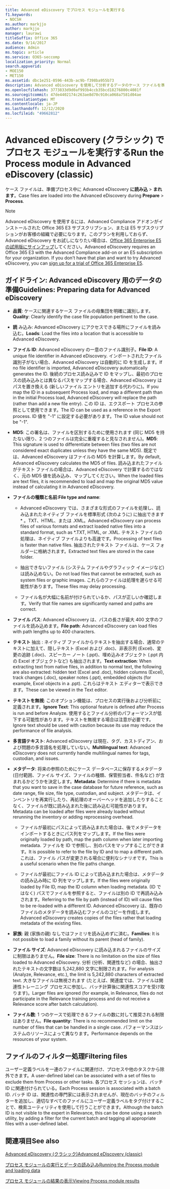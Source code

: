 ```yaml
---
title: Advanced eDiscovery でプロセス モジュールを実行する
f1.keywords:
- NOCSH
ms.author: markjjo
author: markjjo
manager: laurawi
titleSuffix: Office 365
ms.date: 9/14/2017
audience: Admin
ms.topic: article
ms.service: O365-seccomp
localization_priority: Normal
search.appverid:
- MOE150
- MET150
ms.assetid: dbc1e251-0596-443b-ac9b-f398ba955b73
description: Advanced eDiscovery を使用して分析するデータのケース ファイルを準備するためのガイドラインについて説明します。
ms.openlocfilehash: 3773833d9d0af993b4ccb35bcd18276800c4081f
ms.sourcegitcommit: 47de4402174c263ae8d70c910ca068a7581d04ae
ms.translationtype: MT
ms.contentlocale: ja-JP
ms.lasthandoff: 12/12/2020
ms.locfileid: "49662812"
---
```

# <a name="run-the-process-module-in-advanced-ediscovery-classic"></a><span data-ttu-id="03ca4-103">Advanced eDiscovery (クラシック) でプロセス モジュールを実行する</span><span class="sxs-lookup"><span data-stu-id="03ca4-103">Run the Process module in Advanced eDiscovery (classic)</span></span>

<span data-ttu-id="03ca4-104">ケース ファイルは、準備プロセス中に Advanced eDiscovery **に読み込** \> **まれます**。</span><span class="sxs-lookup"><span data-stu-id="03ca4-104">Case files are loaded into the Advanced eDiscovery during **Prepare** \> **Process**.</span></span> 
  
> [!NOTE]
> <span data-ttu-id="03ca4-p101">Advanced eDiscovery を使用するには、Advanced Compliance アドオンがインストールされた Office 365 E3 サブスクリプション、または E5 サブスクリプションがお客様の組織で必要になります。このプランを利用しておらず、Advanced eDiscovery をお試しになりたい場合は、[Office 365 Enterprise E5 の試用版にサインアップ](https://go.microsoft.com/fwlink/p/?LinkID=698279)してください。</span><span class="sxs-lookup"><span data-stu-id="03ca4-p101">Advanced eDiscovery requires an Office 365 E3 with the Advanced Compliance add-on or an E5 subscription for your organization. If you don't have that plan and want to try Advanced eDiscovery, you can [sign up for a trial of Office 365 Enterprise E5](https://go.microsoft.com/fwlink/p/?LinkID=698279).</span></span> 
  
## <a name="guidelines-preparing-data-for-advanced-ediscovery"></a><span data-ttu-id="03ca4-107">ガイドライン: Advanced eDiscovery 用のデータの準備</span><span class="sxs-lookup"><span data-stu-id="03ca4-107">Guidelines: Preparing data for Advanced eDiscovery</span></span>

- <span data-ttu-id="03ca4-108">**品質**: ケースに関連するケース ファイルの母集団を明確に識別します。</span><span class="sxs-lookup"><span data-stu-id="03ca4-108">**Quality**: Clearly identify the case file population pertinent to the case.</span></span>
    
- <span data-ttu-id="03ca4-109">**読** み込み: Advanced eDiscovery にアクセスできる場所にファイルを読み込む。</span><span class="sxs-lookup"><span data-stu-id="03ca4-109">**Loads**: Load the files into a location that is accessible to Advanced eDiscovery.</span></span>
    
- <span data-ttu-id="03ca4-110">**ファイル ID**: Advanced eDiscovery の一意のファイル識別子。</span><span class="sxs-lookup"><span data-stu-id="03ca4-110">**File ID**: A unique file identifier in Advanced eDiscovery.</span></span> <span data-ttu-id="03ca4-111">インポートされたファイル識別子がない場合、Advanced eDiscovery は自動的に ID を生成します。</span><span class="sxs-lookup"><span data-stu-id="03ca4-111">If no file identifier is imported, Advanced eDiscovery automatically generates the ID.</span></span> <span data-ttu-id="03ca4-112">後続のプロセス読み込みで ID をマップし、最初のプロセスの読み込みとは異なるパスをマップする場合、Advanced eDiscovery はパスを置き換える (新しいファイル エントリを追加する代わりに)。</span><span class="sxs-lookup"><span data-stu-id="03ca4-112">If you map the ID in a subsequent Process load, and map a different path than in the initial Process load, Advanced eDiscovery will replace the path (rather than add a new file entry).</span></span> <span data-ttu-id="03ca4-113">この ID は、エクスポート プロセスの参照として使用できます。</span><span class="sxs-lookup"><span data-stu-id="03ca4-113">The ID can be used as a reference in the Export process.</span></span> <span data-ttu-id="03ca4-114">ID 値を "-1" に設定する必要があります。</span><span class="sxs-lookup"><span data-stu-id="03ca4-114">The ID value should not be "-1".</span></span>
    
- <span data-ttu-id="03ca4-115">**MD5**: この署名は、ファイルを区別するために使用されます (同じ MD5 を持たない限り、2 つのファイルは完全に重複すると見なされません)。</span><span class="sxs-lookup"><span data-stu-id="03ca4-115">**MD5**: This signature is used to differentiate between files (two files are not considered exact duplicates unless they have the same MD5).</span></span> <span data-ttu-id="03ca4-116">既定では、Advanced eDiscovery はファイルの MD5 を計算します。</span><span class="sxs-lookup"><span data-stu-id="03ca4-116">By default, Advanced eDiscovery calculates the MD5 of files.</span></span> <span data-ttu-id="03ca4-117">読み込まれたファイルがテキスト ファイルの場合は、Advanced eDiscovery で計算するのではなく、元の MD5 値を読み込み、マップしてください。</span><span class="sxs-lookup"><span data-stu-id="03ca4-117">When the loaded files are text files, it is recommended to load and map the original MD5 value instead of calculating it in Advanced eDiscovery.</span></span>
    
- <span data-ttu-id="03ca4-118">**ファイルの種類と名前**:</span><span class="sxs-lookup"><span data-stu-id="03ca4-118">**File type and name**:</span></span>
    
  - <span data-ttu-id="03ca4-119">Advanced eDiscovery では、さまざまな形式のファイルを処理し、読み込まれたネイティブ ファイルを標準形式 (次のように) に抽出できます \* 。TXT、HTML、または .XML。</span><span class="sxs-lookup"><span data-stu-id="03ca4-119">Advanced eDiscovery can process files of various formats and extract loaded native files into a standard format, such as \*.TXT, HTML, or .XML.</span></span> <span data-ttu-id="03ca4-120">テキスト ファイルの処理は、ネイティブ ファイルよりも高速です。</span><span class="sxs-lookup"><span data-stu-id="03ca4-120">Processing of text files is faster than native files.</span></span> <span data-ttu-id="03ca4-121">抽出されたテキスト ファイルは、ケース フォルダーに格納されます。</span><span class="sxs-lookup"><span data-stu-id="03ca4-121">Extracted text files are stored in the case folder.</span></span>
    
  - <span data-ttu-id="03ca4-122">抽出できないファイル (システム ファイルやグラフィック イメージなど) は読み込めない。</span><span class="sxs-lookup"><span data-stu-id="03ca4-122">Do not load files that cannot be extracted, such as system files or graphic images.</span></span> <span data-ttu-id="03ca4-123">これらのファイルは処理を遅らせる可能性があります。</span><span class="sxs-lookup"><span data-stu-id="03ca4-123">These files may delay processing.</span></span>
    
  - <span data-ttu-id="03ca4-124">ファイル名が大幅に名前が付けられているか、パスが正しいか確認します。</span><span class="sxs-lookup"><span data-stu-id="03ca4-124">Verify that file names are significantly named and paths are correct.</span></span>
    
- <span data-ttu-id="03ca4-125">**ファイル パス**: Advanced eDiscovery は、パスの長さが最大 400 文字のファイルを読み込めます。</span><span class="sxs-lookup"><span data-stu-id="03ca4-125">**File path**: Advanced eDiscovery can load files with path lengths up to 400 characters.</span></span>
    
- <span data-ttu-id="03ca4-126">**テキスト** 抽出 : ネイティブ ファイルからテキストを抽出する場合、通常のテキストに加えて、隠しテキスト (Excel および .doc)、非表示列 (Excel)、変更の追跡 (.doc)、スピーカー ノート (.ppt)、埋め込みオブジェクト (.ppt 内の Excel オブジェクトなど) も抽出されます。</span><span class="sxs-lookup"><span data-stu-id="03ca4-126">**Text extraction**: When extracting text from native files, in addition to normal text, the following are also extracted: hidden text (Excel and .doc), hidden columns (Excel), track changes (.doc), speaker notes (.ppt), embedded objects (for example, Excel objects in a .ppt).</span></span> <span data-ttu-id="03ca4-127">これらはテキスト エディターで表示できます。</span><span class="sxs-lookup"><span data-stu-id="03ca4-127">These can be viewed in the Text editor.</span></span>
    
- <span data-ttu-id="03ca4-128">**テキストを無視**: このオプション機能は、プロセスの実行後および分析前に定義されます。</span><span class="sxs-lookup"><span data-stu-id="03ca4-128">**Ignore Text**: This optional feature is defined after Process is run and before Analyze.</span></span> <span data-ttu-id="03ca4-129">使用するとファイル分析のパフォーマンスが低下する可能性があります。テキストを無視する場合は注意が必要です。</span><span class="sxs-lookup"><span data-stu-id="03ca4-129">Ignore text should be used with caution because its use may reduce the performance of file analysis.</span></span>
    
- <span data-ttu-id="03ca4-130">**多言語テキスト**: Advanced eDiscovery は現在、タグ、カストディアン、および問題の多言語名を処理していない。</span><span class="sxs-lookup"><span data-stu-id="03ca4-130">**Multilingual text**: Advanced eDiscovery does not currently handle multilingual names for tags, custodian, and issues.</span></span>
    
- <span data-ttu-id="03ca4-131">**メタデータ**: 将来の参照のためにケース データベースに保存するメタデータ (日付範囲、ファイル サイズ、ファイルの種類、保管担当者、件名など) が含まれるかどうかを決定します。</span><span class="sxs-lookup"><span data-stu-id="03ca4-131">**Metadata**: Determine if there is metadata that you want to save in the case database for future reference, such as date range, file size, file type, custodian, and subject.</span></span> <span data-ttu-id="03ca4-132">メタデータは、インベントリを再実行したり、再処理のオーバーヘッドを追加したりすることなく、ファイルが既に読み込まれた後に読み込む可能性があります。</span><span class="sxs-lookup"><span data-stu-id="03ca4-132">Metadata can be loaded after files were already loaded without rerunning the inventory or adding reprocessing overhead.</span></span> 
    
  - <span data-ttu-id="03ca4-133">ファイルが最初にパスによって読み込まれた場合は、後でメタデータをインポートするときにパス列をマップします。</span><span class="sxs-lookup"><span data-stu-id="03ca4-133">If the files were originally loaded by path, map the path column when later importing metadata.</span></span> <span data-ttu-id="03ca4-134">ファイルを ID で参照し、別のパスをマップすることができます。</span><span class="sxs-lookup"><span data-stu-id="03ca4-134">It is possible to refer to the file by ID and to map a different path.</span></span> <span data-ttu-id="03ca4-135">これは、ファイル パスが変更される場合に便利なシナリオです。</span><span class="sxs-lookup"><span data-stu-id="03ca4-135">This is a useful scenario when the file paths change.</span></span>
    
  - <span data-ttu-id="03ca4-136">ファイルが最初にファイル ID によって読み込まれた場合は、メタデータの読み込み時に ID 列をマップします。</span><span class="sxs-lookup"><span data-stu-id="03ca4-136">If the files were originally loaded by File ID, map the ID column when loading metadata.</span></span> <span data-ttu-id="03ca4-137">(ID ではなく) パスでファイルを参照すると、ファイルは別の ID で再読み込みされます。</span><span class="sxs-lookup"><span data-stu-id="03ca4-137">Referring to the file by path (instead of ID) will cause files to be re-loaded with a different ID.</span></span> <span data-ttu-id="03ca4-138">Advanced eDiscovery は、既存のファイルのメタデータを読み込むファイルのコピーを作成します。</span><span class="sxs-lookup"><span data-stu-id="03ca4-138">Advanced eDiscovery creates copies of the files rather that loading metadata of the existing files.</span></span>
    
- <span data-ttu-id="03ca4-139">**家族**: 親 (家族の親) なしではファミリを読み込めずに済む。</span><span class="sxs-lookup"><span data-stu-id="03ca4-139">**Families**: It is not possible to load a family without its parent (head of family).</span></span> 
    
- <span data-ttu-id="03ca4-140">**ファイル サイズ**: Advanced eDiscovery に読み込まれるファイルのサイズに制限はありません。</span><span class="sxs-lookup"><span data-stu-id="03ca4-140">**File size**: There is no limitation on the size of files loaded to Advanced eDiscovery.</span></span> <span data-ttu-id="03ca4-141">分析 (分析、関連性など) の場合、抽出されたテキストの文字数は 5,242,880 文字に制限されます。</span><span class="sxs-lookup"><span data-stu-id="03ca4-141">For analysis (Analyze, Relevance, etc.), the limit is 5,242,880 characters of extracted text.</span></span> <span data-ttu-id="03ca4-142">大きなファイルは無視されます (たとえば、関連度では、ファイルは関連性トレーニング プロセスに参加し、バッチ計算後に関連性スコアを受け取ります)。</span><span class="sxs-lookup"><span data-stu-id="03ca4-142">Larger files are ignored (for example, in Relevance, files do not participate in the Relevance training process and do not receive a Relevance score after batch calculation).</span></span>
    
- <span data-ttu-id="03ca4-143">**ファイル数**: 1 つのケースで処理できるファイルの数に対して推奨される制限はありません。</span><span class="sxs-lookup"><span data-stu-id="03ca4-143">**File quantity**: There is no recommended limit on the number of files that can be handled in a single case.</span></span> <span data-ttu-id="03ca4-144">パフォーマンスはシステムのリソースによって異なります。</span><span class="sxs-lookup"><span data-stu-id="03ca4-144">Performance depends on the resources of your system.</span></span> 
    
## <a name="filtering-files"></a><span data-ttu-id="03ca4-145">ファイルのフィルター処理</span><span class="sxs-lookup"><span data-stu-id="03ca4-145">Filtering files</span></span>

<span data-ttu-id="03ca4-146">ユーザー定義ラベルを一連のファイルに関連付け、プロセスや他のタスクから除外できます。</span><span class="sxs-lookup"><span data-stu-id="03ca4-146">A user-defined label can be associated with a set of files to exclude them from Process or other tasks.</span></span> <span data-ttu-id="03ca4-147">各プロセス セッションは、バッチ ID に関連付けられている。</span><span class="sxs-lookup"><span data-stu-id="03ca4-147">Each Process session is associated with a batch ID.</span></span> <span data-ttu-id="03ca4-148">バッチ ID は、関連性の専門家には表示されませんが、現在のバッチのフィルターを追加し、適切なすべてのファイルにユーザー定義ラベルをタグ付けすることで、検索ユーティリティを使用して行うことができます。</span><span class="sxs-lookup"><span data-stu-id="03ca4-148">Although the batch ID is not visible to the expert in Relevance, this can be done using a search utility, by adding a filter for the current batch and tagging all appropriate files with a user-defined label.</span></span> 
  
## <a name="see-also"></a><span data-ttu-id="03ca4-149">関連項目</span><span class="sxs-lookup"><span data-stu-id="03ca4-149">See also</span></span>

[<span data-ttu-id="03ca4-150">Advanced eDiscovery (クラシック)</span><span class="sxs-lookup"><span data-stu-id="03ca4-150">Advanced eDiscovery (classic)</span></span>](office-365-advanced-ediscovery.md)
  
[<span data-ttu-id="03ca4-151">プロセス モジュールの実行とデータの読み込み</span><span class="sxs-lookup"><span data-stu-id="03ca4-151">Running the Process module and loading data</span></span>](run-the-process-module-and-load-data-in-advanced-ediscovery.md)
  
[<span data-ttu-id="03ca4-152">プロセス モジュールの結果の表示</span><span class="sxs-lookup"><span data-stu-id="03ca4-152">Viewing Process module results</span></span>](view-process-module-results-in-advanced-ediscovery.md)

